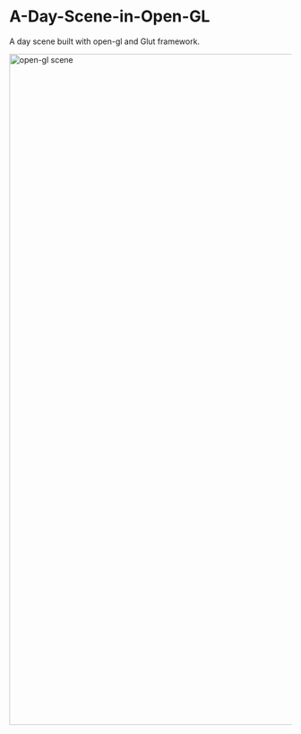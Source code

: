 # A-Day-Scene-in-Open-GL

A day scene built with open-gl and Glut framework.

<img width="1198" alt="open-gl scene" src="https://cloud.githubusercontent.com/assets/4568300/22374536/7fcfb7a6-e49e-11e6-8a41-5ba3c1f9a192.png">
